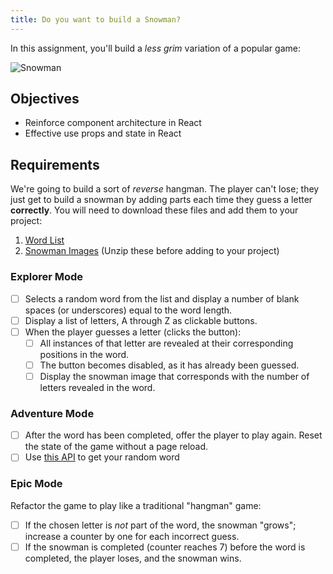```yaml
---
title: Do you want to build a Snowman?
---
```


In this assignment, you'll build a _less grim_ variation of a popular game:

![Snowman](/handbook/curriculum/front-end/react-ii/assignments/assets/snowman.gif)

## Objectives

- Reinforce component architecture in React
- Effective use props and state in React

## Requirements

We're going to build a sort of _reverse_ hangman. The player can't lose; they just get to build a snowman by adding parts each time they guess a letter **correctly**.
You will need to download these files and add them to your project:

1.  [Word List](/handbook/curriculum/front-end/react-ii/assignments/assets/words.json)
2.  [Snowman Images](/handbook/curriculum/front-end/react-ii/assignments/assets/snowman.zip) (Unzip these before adding to your project)

### Explorer Mode

- [ ] Selects a random word from the list and display a number of blank spaces (or underscores) equal to the word length.
- [ ] Display a list of letters, A through Z as clickable buttons.
- [ ] When the player guesses a letter (clicks the button):
  - [ ] All instances of that letter are revealed at their corresponding positions in the word.
  - [ ] The button becomes disabled, as it has already been guessed.
  - [ ] Display the snowman image that corresponds with the number of letters revealed in the word.

### Adventure Mode

- [ ] After the word has been completed, offer the player to play again. Reset the state of the game without a page reload.
- [ ] Use [this API](https://sdg-words.herokuapp.com/api/words/random) to get your random word

### Epic Mode

Refactor the game to play like a traditional "hangman" game:

- [ ] If the chosen letter is _not_ part of the word, the snowman "grows"; increase a counter by one for each incorrect guess.
- [ ] If the snowman is completed (counter reaches 7) before the word is completed, the player loses, and the snowman wins.
